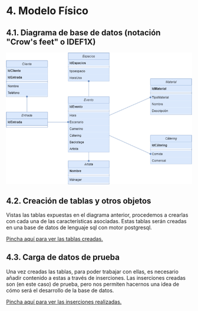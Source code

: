 # 4. Modelo Físico
## 4.1. Diagrama de base de datos (notación "Crow's feet" o IDEF1X)

![Screenshot](../images/Diagrama%20de%20base%20de%20datos.png)

##  4.2. Creación de tablas y otros objetos

Vistas las tablas expuestas en el diagrama anterior, procedemos a crearlas 
con cada una de las características asociadas. Estas tablas serán creadas 
en una base de datos de lenguaje sql con motor postgresql.

[Pincha aquí para ver las tablas creadas.](https://github.com/miguelmartinez22/QuevedoFest/blob/master/Documentos/Creaci%C3%B3n_tablas.md)

## 4.3. Carga de datos de prueba

Una vez creadas las tablas, para poder trabajar con ellas, es necesario 
añadir contenido a estas a través de inserciones. Las inserciones creadas 
son (en este caso) de prueba, pero nos permiten hacernos una idea de cómo 
será el desarrollo de la base de datos.

[Pincha aquí para ver las inserciones realizadas.](https://github.com/miguelmartinez22/QuevedoFest/blob/master/Documentos/Inserciones.md)
